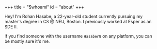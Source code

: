 +++
title = "$whoami"
id = "about"
+++

Hey! I'm Rohan Hasabe, a 22-year-old student currently pursuing my master's degree in CS @ NEU, Boston. I previously worked at Esper as an SDE II.

If you find someone with the username `Hasaber8` on any platform, you can be mostly sure it's me.
